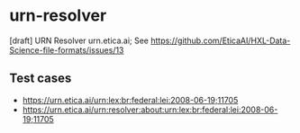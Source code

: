 # urn-resolver
[draft] URN Resolver urn.etica.ai; See https://github.com/EticaAI/HXL-Data-Science-file-formats/issues/13


<!--

ssh://urn.etica.ai/home/urneticaai/urn.etica.ai/
-->

## Test cases
- https://urn.etica.ai/urn:lex:br:federal:lei:2008-06-19;11705
- https://urn.etica.ai/urn:resolver:about:urn:lex:br:federal:lei:2008-06-19;11705